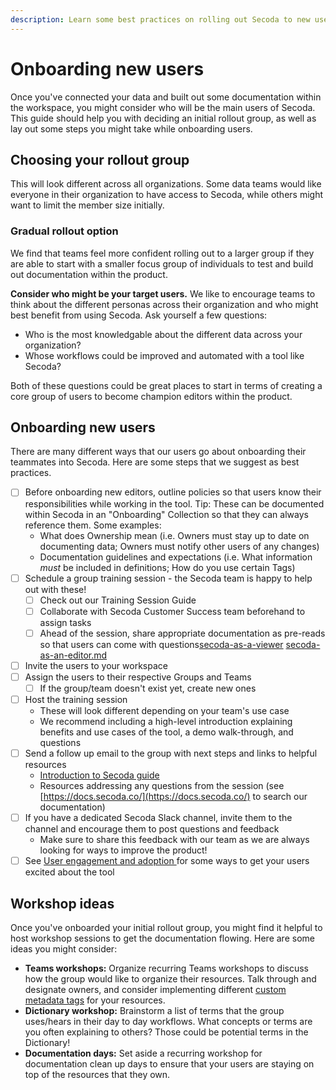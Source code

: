```yaml
---
description: Learn some best practices on rolling out Secoda to new users.
---
```


# Onboarding new users

Once you've connected your data and built out some documentation within the workspace, you might consider who will be the main users of Secoda. This guide should help you with deciding an initial rollout group, as well as lay out some steps you might take while onboarding users.

## Choosing your rollout group

This will look different across all organizations. Some data teams would like everyone in their organization to have access to Secoda, while others might want to limit the member size initially.

### Gradual rollout option

We find that teams feel more confident rolling out to a larger group if they are able to start with a smaller focus group of individuals to test and build out documentation within the product.

**Consider who might be your target users.** We like to encourage teams to think about the different personas across their organization and who might best benefit from using Secoda. Ask yourself a few questions:

* Who is the most knowledgable about the different data across your organization?&#x20;
* Whose workflows could be improved and automated with a tool like Secoda?

Both of these questions could be great places to start in terms of creating a core group of users to become champion editors within the product.

## Onboarding new users

There are many different ways that our users go about onboarding their teammates into Secoda. Here are some steps that we suggest as best practices.

* [ ] Before onboarding new editors, outline policies so that users know their responsibilities while working in the tool. Tip: These can be documented within Secoda in an "Onboarding" Collection so that they can always reference them. Some examples:
  * What does Ownership mean (i.e. Owners must stay up to date on documenting data; Owners must notify other users of any changes)
  * Documentation guidelines and expectations (i.e. What information _must_ be included in definitions; How do you use certain Tags)
* [ ] Schedule a group training session - the Secoda team is happy to help out with these!
  * [ ] Check out our Training Session Guide
  * [ ] Collaborate with Secoda Customer Success team beforehand to assign tasks
  * [ ] Ahead of the session, share appropriate documentation as pre-reads so that users can come with questions[secoda-as-a-viewer](../../../../getting-started/secoda-as-a-viewer/ "mention") [secoda-as-an-editor.md](../../../../getting-started/secoda-as-an-editor.md "mention")
* [ ] Invite the users to your workspace
* [ ] Assign the users to their respective Groups and Teams
  * [ ] If the group/team doesn't exist yet, create new ones
* [ ] Host the training session&#x20;
  * These will look different depending on your team's use case
  * We recommend including a high-level introduction explaining benefits and use cases of the tool, a demo walk-through, and questions
* [ ] Send a follow up email to the group with next steps and links to helpful resources
  * [Introduction to Secoda guide](https://secoda.notion.site/Secoda-Intro-Guide-277512fb0c224b8a920fa0b099a26810)
  * Resources addressing any questions from the session (see [https://docs.secoda.co/](https://docs.secoda.co/) to search our documentation)
* [ ] If you have a dedicated Secoda Slack channel, invite them to the channel and encourage them to post questions and feedback
  * Make sure to share this feedback with our team as we are always looking for ways to improve the product!
* [ ] See [User engagement and adoption ](../../../../getting-started/secoda-as-an-admin/user-engagement-and-adoption.md)for some ways to get your users excited about the tool

## Workshop ideas

Once you've onboarded your initial rollout group, you might find it helpful to host workshop sessions to get the documentation flowing. Here are some ideas you might consider:

* **Teams workshops:** Organize recurring Teams workshops to discuss how the group would like to organize their resources. Talk through and designate owners, and consider implementing different [custom metadata tags](../../../../resource-and-metadata-management/custom-tags.md) for your resources.
* **Dictionary workshop:** Brainstorm a list of terms that the group uses/hears in their day to day workflows. What concepts or terms are you often explaining to others? Those could be potential terms in the Dictionary!
* **Documentation days:** Set aside a recurring workshop for documentation clean up days to ensure that your users are staying on top of the resources that they own.

###
